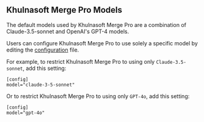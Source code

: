 ## Khulnasoft Merge Pro Models

The default models used by Khulnasoft Merge Pro are a combination of Claude-3.5-sonnet and  OpenAI's GPT-4 models.

Users can configure Khulnasoft Merge Pro to use solely a specific model by editing the [configuration](https://pr-insight-docs.khulnasoft.com/usage-guide/configuration_options/) file.

For example, to restrict Khulnasoft Merge Pro to using only `Claude-3.5-sonnet`, add this setting:

```
[config]
model="claude-3-5-sonnet"
```

Or to restrict Khulnasoft Merge Pro to using only `GPT-4o`, add this setting:
```
[config]
model="gpt-4o"
```
